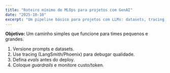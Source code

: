 ```yaml
---
title: "Roteiro mínimo de MLOps para projetos com GenAI"
date: "2025-10-10"
excerpt: "Um pipeline básico para projetos com LLMs: datasets, tracing, guardrails, e promoção."
---
```


**Objetivo:** Um caminho simples que funcione para times pequenos e grandes.

1. Versione prompts e datasets.
2. Use tracing (LangSmith/Phoenix) para debugar qualidade.
3. Defina *evals* antes do deploy.
4. Coloque *guardrails* e monitore custo/token.
